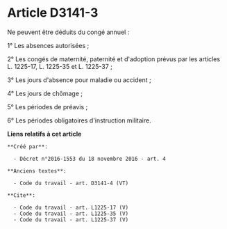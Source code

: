 # Article D3141-3

Ne peuvent être déduits du congé annuel : 

1° Les absences autorisées ; 

2° Les congés de maternité, paternité et d'adoption prévus par les articles L. 1225-17, L. 1225-35 et L. 1225-37 ; 

3° Les jours d'absence pour maladie ou accident ; 

4° Les jours de chômage ; 

5° Les périodes de préavis ; 

6° Les périodes obligatoires d'instruction militaire.

**Liens relatifs à cet article**

	**Créé par**:

	  - Décret n°2016-1553 du 18 novembre 2016 - art. 4

	**Anciens textes**:

	  - Code du travail - art. D3141-4 (VT)

	**Cite**:

	  - Code du travail - art. L1225-17 (V)
	  - Code du travail - art. L1225-35 (V)
	  - Code du travail - art. L1225-37 (V)
